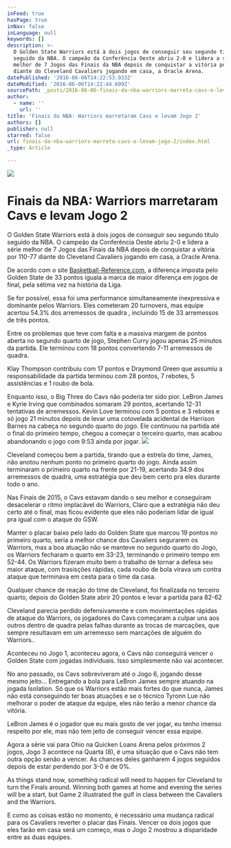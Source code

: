 ```yaml
---
inFeed: true
hasPage: true
inNav: false
inLanguage: null
keywords: []
description: >-
  O Golden State Warriors está à dois jogos de conseguir seu segundo título
  seguido da NBA. O campeão da Conferência Oeste abriu 2-0 e lidera a série
  melhor de 7 Jogos das Finais da NBA depois de conquistar a vitória por 110-77
  diante do Cleveland Cavaliers jogando em casa, a Oracle Arena.
datePublished: '2016-06-06T14:22:53.033Z'
dateModified: '2016-06-06T14:22:44.609Z'
sourcePath: _posts/2016-06-06-finais-da-nba-warriors-marreta-cavs-e-levam-jogo-2.md
author:
  - name: ''
    url: ''
title: 'Finais da NBA: Warriors marretaram Cavs e levam Jogo 2'
authors: []
publisher: null
starred: false
url: finais-da-nba-warriors-marreta-cavs-e-levam-jogo-2/index.html
_type: Article

---
```

![](https://s3-us-west-2.amazonaws.com/the-grid-img/p/3d5d0042f129a904d82d0484a3fe70e32db01857.jpg)

# Finais da NBA: Warriors marretaram Cavs e levam Jogo 2

O Golden State Warriors está à dois jogos de conseguir seu segundo título seguido da NBA. O campeão da Conferência Oeste abriu 2-0 e lidera a série melhor de 7 Jogos das Finais da NBA depois de conquistar a vitória por 110-77 diante do Cleveland Cavaliers jogando em casa, a Oracle Arena.

De acordo com o site [Basketball-Reference.com][0], a diferença imposta pelo Golden State de 33 pontos iguala a marca de maior diferença em jogos de final, pela sétima vez na história da Liga.

Se for possível, essa foi uma performance simultaneamente inexpressiva e dominante pelos Warriors. Eles cometeram 20 turnovers, mas equipe acertou 54.3% dos arremessos de quadra , incluindo 15 de 33 arremessos de três pontos.

Entre os problemas que teve com falta e a massiva margem de pontos aberta no segundo quarto de jogo, Stephen Curry jogou apenas 25 minutos da partida. Ele terminou com 18 pontos convertendo 7-11 arremessos de quadra.

Klay Thompson contribuiu com 17 pontos e Draymond Green que assumiu a responsabilidade da partida terminou com 28 pontos, 7 rebotes, 5 assistências e 1 roubo de bola.

Enquanto isso, o Big Three do Cavs não poderia ter sido pior. LeBron James e Kyrie Irving que combinados somaram 29 pontos, acertando 12-31 tentativas de arremessos. Kevin Love terminou com 5 pontos e 3 rebotes e só jogo 21 minutos depois de levar uma cotovelada acidental de Harrison Barnes na cabeça no segundo quarto do jogo. Ele continuou na partida até o final do primeiro tempo, chegou a começar o terceiro quarto, mas acabou abandonando o jogo com 9:53 ainda por jogar.
![](https://the-grid-user-content.s3-us-west-2.amazonaws.com/977669f3-b4dd-4c52-9b77-355f553b1909.jpg)

Cleveland começou bem a partida, tirando que a estrela do time, James, não anotou nenhum ponto no primeiro quarto do jogo. Ainda assim terminaram o primeiro quarto na frente por 21-19, acertando 34.9 dos arremessos de quadra, uma estratégia que deu bem certo pra eles durante todo o ano.

Nas Finais de 2015, o Cavs estavam dando o seu melhor e conseguiram desacelerar o ritmo implacável do Warriors, Claro que a estratégia não deu certo até o final, mas ficou evidente que eles não poderiam lidar de igual pra igual com o ataque do GSW.

Manter o placar baixo pelo lado do Golden State que marcou 19 pontos no primeiro quarto, seria a melhor chance dos Cavaliers segurarem os Warriors, mas a boa atuação não se manteve no segundo quarto do Jogo, os Warriors fecharam o quarto em 33-23, terminando o primeiro tempo em 52-44\. Os Warriors fizeram muito bem o trabalho de tornar a defesa seu maior ataque, com trasisções rápidas, cada roubo de bola virava um contra ataque que terminava em cesta para o time da casa.

Qualquer chance de reação do time de Cleveland, foi finalizada no terceiro quarto, depois do Golden State abrir 20 pontos e levar a partida para 82-62

Cleveland parecia perdido defensivamente e com movimentações rápidas de ataque do Warriors, os jogadores do Cavs começaram a culpar uns aos outros dentro de quadra pelas falhas durante as trocas de marcações, que sempre resultavam em um arremesso sem marcações de alguém do Warriors..

Aconteceu no Jogo 1, aconteceu agora, o Cavs não conseguirá vencer o Golden State com jogadas individuais. Isso simplesmente não vai acontecer.

No ano passado, os Cavs sobreviveram até o Jogo 6, jogando desse mesmo jeito... Entregando a bola para LeBron James sempre atuando na jogada Isolation. Só que os Warriors estão mais fortes do que nunca, James não está conseguindo ter boas atuações e se o técnico Tyronn Lue não melhorar o poder de ataque da equipe, eles não terão a menor chance da vitória.

LeBron James é o jogador que eu mais gosto de ver jogar, eu tenho imenso respeito por ele, mas não tem jeito de conseguir vencer essa equipe.

Agora a série vai para Ohio na Quicken Loans Arena pelos próximos 2 jogos, Jogo 3 acontece na Quarta (8), é uma situação que o Cavs não tem outra opção senão a vencer. As chances deles ganharem 4 jogos seguidos depois de estar perdendo por 3-0 é de 0%.

As things stand now, something radical will need to happen for Cleveland to turn the Finals around. Winning both games at home and evening the series will be a start, but Game 2 illustrated the gulf in class between the Cavaliers and the Warriors.

E como as coisas estão no momento, é necessário uma mudança radical para os Cavaliers reverter o placar das Finais. Vencer os dois jogos que eles farão em casa será um começo, mas o Jogo 2 mostrou a disparidade entre as duas equipes.

[0]: http://www.basketball-reference.com/play-index/tgl_finder.cgi?request=1&match=game&lg_id=NBA&year_min=1947&year_max=2016&team_id=&opp_id=&is_playoffs=Y&round_id=fin&best_of=&team_seed_cmp=eq&team_seed=&opp_seed_cmp=eq&opp_seed=&is_range=N&game_num_type=team&game_num_min=&game_num_max=&game_month=&game_location=&game_result=&is_overtime=&c1stat=&c1comp=gt&c1val=&c2stat=&c2comp=gt&c2val=&c3stat=&c3comp=gt&c3val=&c4stat=&c4comp=gt&c4val=&c5stat=&c5comp=gt&c5val=&order_by=diff_pts